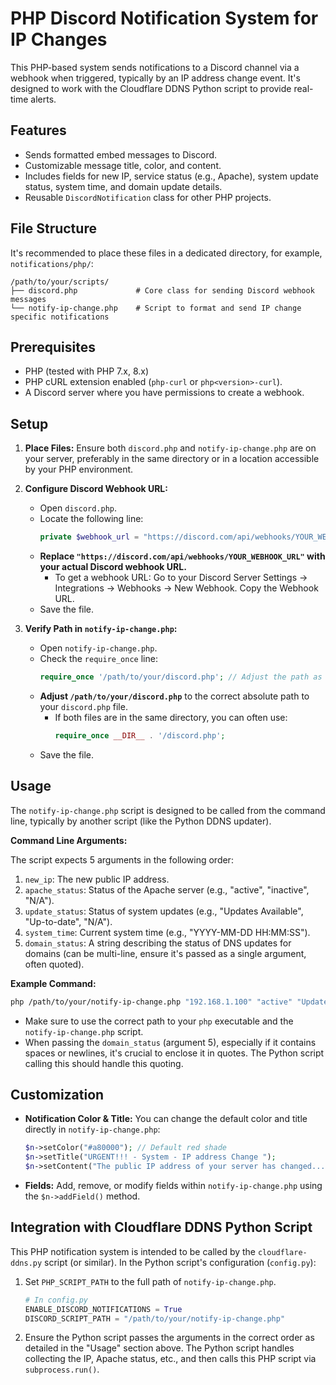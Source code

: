 # PHP Discord Notification System for IP Changes

This PHP-based system sends notifications to a Discord channel via a webhook when triggered, typically by an IP address change event. It's designed to work with the Cloudflare DDNS Python script to provide real-time alerts.

## Features

* Sends formatted embed messages to Discord.
* Customizable message title, color, and content.
* Includes fields for new IP, service status (e.g., Apache), system update status, system time, and domain update details.
* Reusable `DiscordNotification` class for other PHP projects.

## File Structure

It's recommended to place these files in a dedicated directory, for example, `notifications/php/`:

```
/path/to/your/scripts/
├── discord.php             # Core class for sending Discord webhook messages
└── notify-ip-change.php    # Script to format and send IP change specific notifications
```

## Prerequisites

* PHP (tested with PHP 7.x, 8.x)
* PHP cURL extension enabled (`php-curl` or `php<version>-curl`).
* A Discord server where you have permissions to create a webhook.

## Setup

1.  **Place Files:**
    Ensure both `discord.php` and `notify-ip-change.php` are on your server, preferably in the same directory or in a location accessible by your PHP environment.

2.  **Configure Discord Webhook URL:**
    * Open `discord.php`.
    * Locate the following line:
        ```php
        private $webhook_url = "https://discord.com/api/webhooks/YOUR_WEBHOOK_URL";
        ```
    * **Replace `"https://discord.com/api/webhooks/YOUR_WEBHOOK_URL"` with your actual Discord webhook URL.**
        * To get a webhook URL: Go to your Discord Server Settings -> Integrations -> Webhooks -> New Webhook. Copy the Webhook URL.
    * Save the file.

3.  **Verify Path in `notify-ip-change.php`:**
    * Open `notify-ip-change.php`.
    * Check the `require_once` line:
        ```php
        require_once '/path/to/your/discord.php'; // Adjust the path as necessary
        ```
    * **Adjust `/path/to/your/discord.php`** to the correct absolute path to your `discord.php` file.
        * If both files are in the same directory, you can often use:
            ```php
            require_once __DIR__ . '/discord.php';
            ```
    * Save the file.

## Usage

The `notify-ip-change.php` script is designed to be called from the command line, typically by another script (like the Python DDNS updater).

**Command Line Arguments:**

The script expects 5 arguments in the following order:

1.  `new_ip`: The new public IP address.
2.  `apache_status`: Status of the Apache server (e.g., "active", "inactive", "N/A").
3.  `update_status`: Status of system updates (e.g., "Updates Available", "Up-to-date", "N/A").
4.  `system_time`: Current system time (e.g., "YYYY-MM-DD HH:MM:SS").
5.  `domain_status`: A string describing the status of DNS updates for domains (can be multi-line, ensure it's passed as a single argument, often quoted).

**Example Command:**

```bash
php /path/to/your/notify-ip-change.php "192.168.1.100" "active" "Updates Available" "2025-05-31 17:00:00" "Zone example.com: Updated home.example.com to 192.168.1.100"
```

* Make sure to use the correct path to your `php` executable and the `notify-ip-change.php` script.
* When passing the `domain_status` (argument 5), especially if it contains spaces or newlines, it's crucial to enclose it in quotes. The Python script calling this should handle this quoting.

## Customization

* **Notification Color & Title:** You can change the default color and title directly in `notify-ip-change.php`:
    ```php
    $n->setColor("#a80000"); // Default red shade
    $n->setTitle("URGENT!!! - System - IP address Change ");
    $n->setContent("The public IP address of your server has changed...");
    ```
* **Fields:** Add, remove, or modify fields within `notify-ip-change.php` using the `$n->addField()` method.

## Integration with Cloudflare DDNS Python Script

This PHP notification system is intended to be called by the `cloudflare-ddns.py` script (or similar). In the Python script's configuration (`config.py`):

1.  Set `PHP_SCRIPT_PATH` to the full path of `notify-ip-change.php`.
    ```python
    # In config.py
    ENABLE_DISCORD_NOTIFICATIONS = True
    DISCORD_SCRIPT_PATH = "/path/to/your/notify-ip-change.php"

    ```
2.  Ensure the Python script passes the arguments in the correct order as detailed in the "Usage" section above. The Python script handles collecting the IP, Apache status, etc., and then calls this PHP script via `subprocess.run()`.